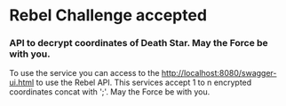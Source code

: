 # Rebel Challenge accepted
### API to decrypt coordinates of Death Star. May the Force be with you.

To use the service you can access to the [http://localhost:8080/swagger-ui.html](http://localhost:8080/swagger-ui.html) to use the Rebel API. This services accept 1 to n encrypted coordinates concat with ';'.
May the Force be with you.

